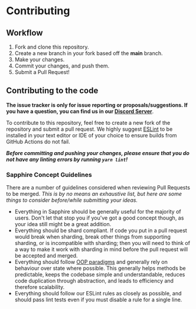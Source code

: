 # Contributing

## Workflow

1. Fork and clone this repository.
2. Create a new branch in your fork based off the **main** branch.
3. Make your changes.
4. Commit your changes, and push them.
5. Submit a Pull Request!

## Contributing to the code

**The issue tracker is only for issue reporting or proposals/suggestions. If you have a question, you can find us in our
[Discord Server][discord server]**.

To contribute to this repository, feel free to create a new fork of the repository and submit a pull request. We highly
suggest [ESLint] to be installed in your text editor or IDE of your choice to ensure builds from GitHub Actions do not
fail.

**_Before committing and pushing your changes, please ensure that you do not have any linting errors by running
`yarn lint`!_**

### Sapphire Concept Guidelines

There are a number of guidelines considered when reviewing Pull Requests to be merged. _This is by no means an
exhaustive list, but here are some things to consider before/while submitting your ideas._

- Everything in Sapphire should be generally useful for the majority of users. Don't let that stop you if you've got a
  good concept though, as your idea still might be a great addition.
- Everything should be shard compliant. If code you put in a pull request would break when sharding, break other things
  from supporting sharding, or is incompatible with sharding; then you will need to think of a way to make it work with
  sharding in mind before the pull request will be accepted and merged.
- Everything should follow [OOP paradigms][oop paradigms] and generally rely on behaviour over state where possible.
  This generally helps methods be predictable, keeps the codebase simple and understandable, reduces code duplication
  through abstraction, and leads to efficiency and therefore scalability.
- Everything should follow our ESLint rules as closely as possible, and should pass lint tests even if you must disable
  a rule for a single line.

<!-- Link Dump -->

[discord server]: https://sapphirejs.dev/discord
[eslint]: https://eslint.org/
[node.js]: https://nodejs.org/en/download/
[yarn]: https://yarnpkg.com/getting-started/install
[oop paradigms]: https://en.wikipedia.org/wiki/Object-oriented_programming
[scripts]: /scripts
